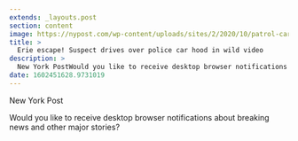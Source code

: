 ```yaml
--- 
extends: _layouts.post 
section: content 
image: https://nypost.com/wp-content/uploads/sites/2/2020/10/patrol-car-fleeing-wp-thumb.jpg?quality=90&strip=all&w=1200 
title: > 
  Erie escape! Suspect drives over police car hood in wild video 
description: > 
  New York PostWould you like to receive desktop browser notifications about breaking news and other major stories? 
date: 1602451628.9731019 
--- 
```

New York Post

Would you like to receive desktop browser notifications about breaking news and other major stories?